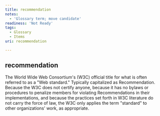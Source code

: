 ```yaml
---
title: recommendation
notes:
  - 'Glossary term; move candidate'
readiness: 'Not Ready'
tags:
  - Glossary
  - Items
uri: recommendation

---
```

## <span>recommendation</span>

The World Wide Web Consortium's (W3C) official title for what is often referred to as a "Web standard." Typically capitalized as Recommendation. Because the W3C does not certify anyone, because it has no bylaws or procedures to penalize members for violating Recommendations in their implementations, and because the practices set forth in W3C literature do not carry the force of law, the W3C only applies the term "standard" to other organizations' work, as appropriate.


